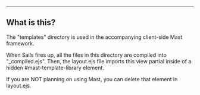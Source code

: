 ----------------------------
What is this?
----------------------------

The "templates" directory is used in the accompanying client-side Mast framework.

When Sails fires up, all the files in this directory are compiled into "_compiled.ejs".
Then, the layout.ejs file imports this view partial inside of a hidden 
#mast-template-library element.  

If you are NOT planning on using Mast, you can delete that element in layout.ejs.